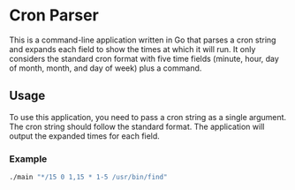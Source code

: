 # Cron Parser

This is a command-line application written in Go that parses a cron string and expands each field to show the times at which it will run. It only considers the standard cron format with five time fields (minute, hour, day of month, month, and day of week) plus a command.

## Usage

To use this application, you need to pass a cron string as a single argument. The cron string should follow the standard format. The application will output the expanded times for each field.

### Example

```bash
./main "*/15 0 1,15 * 1-5 /usr/bin/find"
```
